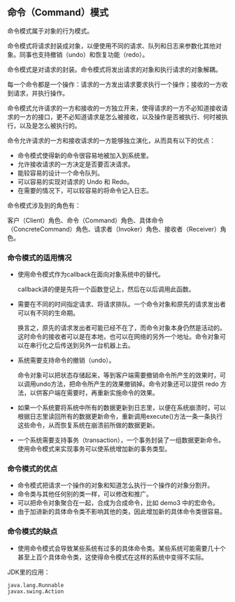 ## 命令（Command）模式 ##

命令模式属于对象的行为模式。

命令模式将请求封装成对象，以便使用不同的请求、队列和日志来参数化其他对象。同事也支持撤销（undo）和恢复功能（redo）。

命令模式是对请求的封装。命令模式将发出请求的对象和执行请求的对象解耦。

每一个命令都是一个操作：请求的一方发出请求要求执行一个操作；接收的一方收到请求，并执行操作。

命令模式允许请求的一方和接收的一方独立开来，使得请求的一方不必知道接收请求的一方的接口，更不必知道请求是怎么被接收，以及操作是否被执行、何时被执行，以及是怎么被执行的。

命令允许请求的一方和接收请求的一方能够独立演化，从而具有以下的优点：

* 命令模式使得新的命令很容易地被加入到系统里。
* 允许接收请求的一方决定是否要否决请求。
* 能较容易的设计一个命令队列。
* 可以容易的实现对请求的 Undo 和 Redo。
* 在需要的情况下，可以较容易的将命令记入日志。

命令模式涉及到的角色有：

客户（Client）角色、命令（Command）角色、具体命令（ConcreteCommand）角色、请求者（Invoker）角色、接收者（Receiver）角色。


### 命令模式的适用情况

* 使用命令模式作为callback在面向对象系统中的替代。

	callback讲的便是先将一个函数登记上，然后在以后调用此函数。

* 需要在不同的时间指定请求、将请求排队。一个命令对象和原先的请求发出者可以有不同的生命期。

	换言之，原先的请求发出者可能已经不在了，而命令对象本身仍然是活动的。这时命令的接收者可以是在本地，也可以在网络的另外一个地址。命令对象可以在串行化之后传送到另外一台机器上去。

* 系统需要支持命令的撤销（undo）。

	命令对象可以把状态存储起来，等到客户端需要撤销命令所产生的效果时，可以调用undo方法，把命令所产生的效果撤销掉。命令对象还可以提供 redo 方法，以供客户端在需要时，再重新实施命令的效果。

* 如果一个系统要将系统中所有的数据更新到日志里，以便在系统崩溃时，可以根据日志里读回所有的数据更新命令，重新调用execute()方法一条一条执行这些命令，从而恢复系统在崩溃前所做的数据更新。

* 一个系统需要支持事务（transaction），一个事务封装了一组数据更新命令。使用命令模式来实现事务可以使系统增加新的事务类型。

### 命令模式的优点

* 命令模式把请求一个操作的对象和知道怎么执行一个操作的对象分割开。
* 命令类与其他任何别的类一样，可以修改和推广。
* 可以把命令对象聚合在一起，合成为合成命令，比如 demo3 中的宏命令。
* 由于加进新的具体命令类不影响其他的类，因此增加新的具体命令类很容易。

### 命令模式的缺点

* 使用命令模式会导致某些系统有过多的具体命令类。某些系统可能需要几十个甚至上百个具体命令类，这使得命令模式在这样的系统中变得不实际。


JDK里的应用：

	java.lang.Runnable
	javax.swing.Action

